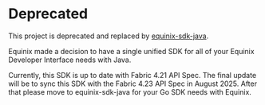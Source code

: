 # Deprecated

This project is deprecated and replaced by [equinix-sdk-java](https://github.com/equinix/equinix-sdk-java).

Equinix made a decision to have a single unified SDK for all of your Equinix Developer Interface needs with Java.

Currently, this SDK is up to date with Fabric 4.21 API Spec. The final update will be to sync this SDK
with the Fabric 4.23 API Spec in August 2025. After that please move to equinix-sdk-java for your Go SDK
needs with Equinix.

